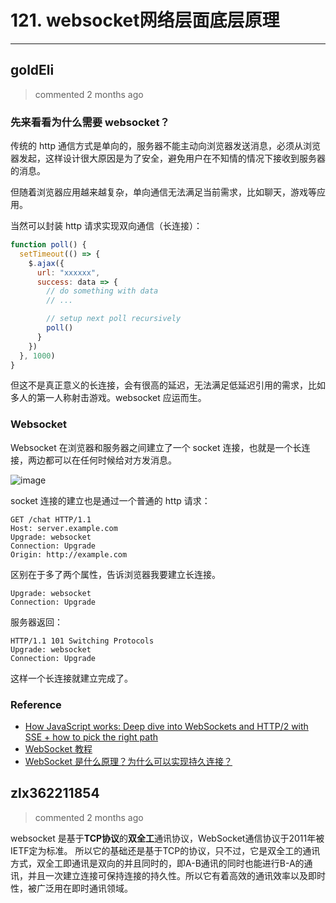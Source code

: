 
 # 121. websocket网络层面底层原理 
  
 ***
## goldEli 
 > commented 2 months ago 

### 先来看看为什么需要 websocket？

传统的 http 通信方式是单向的，服务器不能主动向浏览器发送消息，必须从浏览器发起，这样设计很大原因是为了安全，避免用户在不知情的情况下接收到服务器的消息。

但随着浏览器应用越来越复杂，单向通信无法满足当前需求，比如聊天，游戏等应用。

当然可以封装 http 请求实现双向通信（长连接）：


```javascript
function poll() {
  setTimeout(() => {
    $.ajax({
      url: "xxxxxx",
      success: data => {
        // do something with data
        // ...

        // setup next poll recursively
        poll()
      }
    })
  }, 1000)
}

```

但这不是真正意义的长连接，会有很高的延迟，无法满足低延迟引用的需求，比如多人的第一人称射击游戏。websocket 应运而生。

### Websocket

Websocket 在浏览器和服务器之间建立了一个 socket 连接，也就是一个长连接，两边都可以在任何时候给对方发消息。

![image](https://user-images.githubusercontent.com/18217162/74599840-81845680-50c3-11ea-9582-f9cdb5ad1557.png)

socket 连接的建立也是通过一个普通的 http 请求：


```
GET /chat HTTP/1.1
Host: server.example.com
Upgrade: websocket
Connection: Upgrade
Origin: http://example.com

```
区别在于多了两个属性，告诉浏览器我要建立长连接。


```
Upgrade: websocket
Connection: Upgrade

```

服务器返回：


```
HTTP/1.1 101 Switching Protocols
Upgrade: websocket
Connection: Upgrade

```

这样一个长连接就建立完成了。

### Reference

- [How JavaScript works: Deep dive into WebSockets and HTTP/2 with SSE + how to pick the right path](https://blog.sessionstack.com/how-javascript-works-deep-dive-into-websockets-and-http-2-with-sse-how-to-pick-the-right-path-584e6b8e3bf7)
- [WebSocket 教程](https://www.ruanyifeng.com/blog/2017/05/websocket.html)
- [WebSocket 是什么原理？为什么可以实现持久连接？](https://www.zhihu.com/question/20215561)


## zlx362211854 
 > commented 2 months ago 

websocket 是基于**TCP协议**的**双全工**通讯协议，WebSocket通信协议于2011年被IETF定为标准。
所以它的基础还是基于TCP的协议，只不过，它是双全工的通讯方式，双全工即通讯是双向的并且同时的，即A-B通讯的同时也能进行B-A的通讯，并且一次建立连接可保持连接的持久性。所以它有着高效的通讯效率以及即时性，被广泛用在即时通讯领域。